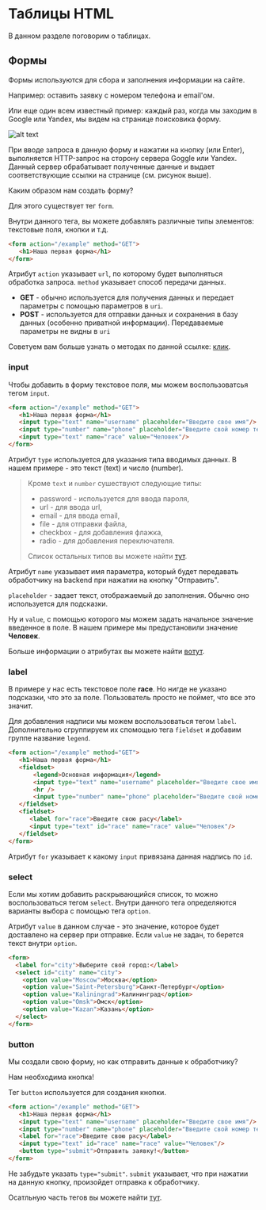 # Таблицы HTML

В данном разделе поговорим о таблицах.

## Формы

Формы используются для сбора и заполнения информации на сайте.

Например: оставить заявку с номером телефона и email'ом.

Или еще один всем известный пример: каждый раз, когда мы заходим в Google или Yandex, мы видем на странице поисковика форму.

![alt text](https://user-images.githubusercontent.com/4215285/52410916-fe611580-2aea-11e9-89cc-d6af0cd1ef40.jpeg)

При вводе запроса в данную форму и нажатии на кнопку (или Enter), выполняется HTTP-запрос на сторону
сервера Goggle или Yandex. Данный сервер обрабатывает полученные данные и выдает соответствующие
ссылки на странице (см. рисунок выше). 

Каким образом нам создать форму?

Для этого существует тег `form`.

Внутри данного тега, вы можете добавлять различные типы элементов: текстовые поля, кнопки и т.д.

```html
<form action="/example" method="GET">
   <h1>Наша первая форма</h1> 
</form>
```

Атрибут `action` указывает `url`, по которому будет выполняться обработка запроса.
`method` указывает способ передачи данных. 

* **GET** - обычно используется для получения данных
и передает параметры с помощью параметров в `uri`. 
* **POST** - используется для отправки данных и сохранения в базу данных (особенно приватной информации). 
Передаваемые параметры не видны в `uri`

Советуем вам больше узнать о методах по данной ссылке: [клик](https://developer.mozilla.org/ru/docs/Web/HTTP/Methods).

### input

Чтобы добавить в форму текстовое поля, мы можем воспользоватсья тегом `input`.

```html
<form action="/example" method="GET">
   <h1>Наша первая форма</h1> 
   <input type="text" name="username" placeholder="Введите свое имя"/>
   <input type="number" name="phone" placeholder="Введите свой номер телефона"/>
   <input type="text" name="race" value="Человек"/>
</form>
```

Атрибут `type` используется для указания типа вводимых данных. В нашем примере - это текст (text) и число (number).

> Кроме `text` и `number` сушествуют следующие типы:
> * password - используется для ввода пароля,
> * url - для ввода url,
> * email - для ввода email,
> * file - для отправки файла,
> * checkbox - для добавления флажка,
> * radio - для добавления переключателя.
>
> Список остальных типов вы можете найти [тут](https://html5book.ru/html5-forms/).

Атрибут `name` указывает имя параметра, который будет передавать обработчику на backend при нажатии на кнопку "Отправить".

`placeholder` - задает текст, отображаемый до заполнения. Обычно оно используется для подсказки.

Ну и `value`, с помощью которого мы можем задать начальное значение введенное в поле. В нашем примере мы предустановили значение **Человек**.

Больше информации о атрибутах вы можете найти [вотут](https://html5book.ru/html5-forms/).

### label

В примере у нас есть текстовое поле **race**. Но нигде не указано подсказки, что это за поле. 
Пользователь просто не поймет, что все это значит.

Для добавления надписи мы можем воспользоваться тегом `label`. 
Дополнительно сгруппируем их спомощью тега `fieldset` и добавим группе название `legend`.

```html
<form action="/example" method="GET">
   <h1>Наша первая форма</h1> 
   <fieldset>
       <legend>Основная информация</legend>
       <input type="text" name="username" placeholder="Введите свое имя"/>
       <hr />
       <input type="number" name="phone" placeholder="Введите свой номер телефона"/>
   </fieldset>
   <fieldset>
      <label for="race">Введите свою расу</label>
      <input type="text" id="race" name="race" value="Человек"/>
   </fieldset>
</form>
```

Атрибут `for` указывает к какому `input` привязана данная надпись по `id`.

### select

Если мы хотим добавить раскрывающийся список, то можно воспользоваться тегом `select`.
Внутри данного тега определяются варианты выбора с помощью тега `option`. 

Атрибут `value` в данном случае - это значение, которое будет доставлено на сервер при отправке.
Если `value` не задан, то берется текст внутри `option`.

```html
<form>
  <label for="city">Выберите свой город:</label>
  <select id="city" name="city">
    <option value="Moscow">Москва</option>
    <option value="Saint-Petersburg">Санкт-Петербург</option>
    <option value="Kaliningrad">Калининград</option>
    <option value="Omsk">Омск</option>
    <option value="Kazan">Казань</option>
  </select>
</form>
```

### button

Мы создали свою форму, но как отправить данные к обработчику?

Нам необходима кнопка!

Тег `button` используется для создания кнопки.

```html
<form action="/example" method="GET">
   <h1>Наша первая форма</h1> 
   <input type="text" name="username" placeholder="Введите свое имя"/>
   <input type="number" name="phone" placeholder="Введите свой номер телефона"/>
   <label for="race">Введите свою расу</label>
   <input type="text" id="race" name="race" value="Человек"/>
   <button type="submit">Отправить заявку!</button>
</form>
```

Не забудьте указать `type="submit"`. `submit` указывает, что при нажатии на данную кнопку, произойдет отправка к обработчику.

Осатльную часть тегов вы можете найти [тут](https://html5book.ru/html5-forms/).
